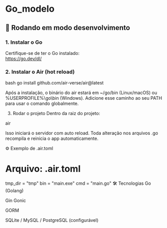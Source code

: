 # Go_modelo

## 🚀 Rodando em modo desenvolvimento

### 1. Instalar o Go

Certifique-se de ter o Go instalado:  
https://go.dev/dl/

### 2. Instalar o Air (hot reload)

bash
go install github.com/air-verse/air@latest

Após a instalação, o binário do air estará em ~/go/bin (Linux/macOS) ou %USERPROFILE%\go\bin (Windows).
Adicione esse caminho ao seu PATH para usar o comando globalmente.

3. Rodar o projeto
Dentro da raiz do projeto:

air

Isso iniciará o servidor com auto reload. Toda alteração nos arquivos .go recompila e reinicia o app automaticamente.

⚙️ Exemplo de .air.toml

# Arquivo: .air.toml

tmp_dir = "tmp"
bin = "main.exe"
cmd = "main.go"
🛠 Tecnologias
Go (Golang)

Gin Gonic

GORM

SQLite / MySQL / PostgreSQL (configurável)
